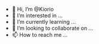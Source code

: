 - 👋 Hi, I’m @Kiorio
- 👀 I’m interested in ...
- 🌱 I’m currently learning ...
- 💞️ I’m looking to collaborate on ...
- 📫 How to reach me ...

<!---
Kiorio/Kiorio is a ✨ special ✨ repository because its `README.md` (this file) appears on your GitHub profile.
You can click the Preview link to take a look at your changes.
--->
